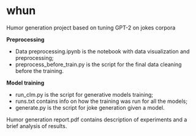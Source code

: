 # whun
Humor generation project based on tuning GPT-2 on jokes corpora

**Preprocessing**
* Data preprocessing.ipynb is the notebook with data visualization and preprocessing;
* preprocess_before_train.py is the script for the final data cleaning before the training.

**Model training**
* run_clm.py is the script for generative models training;
* runs.txt contains info on how the training was run for all the models;
* generate.py is the script for joke generation given a model.

Humor generation report.pdf contains description of experiments and a brief analysis of results.
